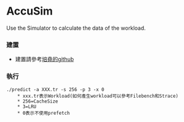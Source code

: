 # AccuSim
Use the Simulator to calculate the data of the workload.


### 建置
* 建置請參考[培堯的github](https://github.com/baconYao/Accusim-Strace)


### 執行 
	./predict -a XXX.tr -s 256 -p 3 -x 0
		* xxx.tr表示Workload(如何產生workload可以參考Filebench和Strace)
		* 256=CacheSize
		* 3=LRU
		* 0表示不使用prefetch 
	
